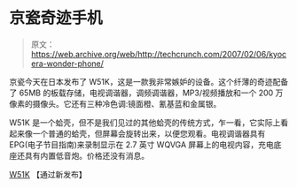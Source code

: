 # 京瓷奇迹手机 

> 原文：<https://web.archive.org/web/http://techcrunch.com/2007/02/06/kyocera-wonder-phone/>

京瓷今天在日本发布了 W51K，这是一款我非常嫉妒的设备。这个纤薄的奇迹配备了 65MB 的板载存储，电视调谐器，调频调谐器，MP3/视频播放和一个 200 万像素的摄像头。它还有三种冷色调:镜面橙、氰基蓝和金属银。


W51K 是一个蛤壳，但不是我们见过的其他蛤壳的传统方式，乍一看，它实际上看起来像一个普通的蛤壳，但屏幕会旋转出来，以便您观看。电视调谐器具有 EPG(电子节目指南)来录制显示在 2.7 英寸 WQVGA 屏幕上的电视内容，充电底座还具有内置低音炮。价格还没有消息。

[W51K](https://web.archive.org/web/20221007042805/http://www.newlaunches.com/archives/kyocera_w51k_a_multimedia_wonder.php) 【通过新发布】